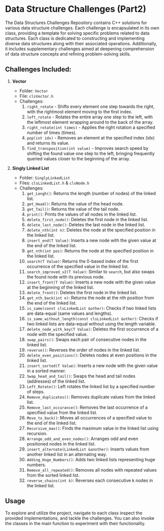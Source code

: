 # Data Structure Challenges (Part2)

The Data Structures Challenges Repository contains C++ solutions for various data structure challenges. Each challenge is encapsulated in its own class, providing a template for solving specific problems related to data structures. Each class is dedicated to constructing and implementing diverse data structures along with their associated operations. Additionally, it includes supplementary challenges aimed at deepening comprehension of data structure concepts and refining problem-solving skills.

## Challenges Included:

1. **Vector**
    - Folder: `Vector`
    - File: `clsVector.h`
    - Challenges:
         1. `right_rotate` - Shifts every element one step towards the right, with the rightmost element moving to the first index.
         1. `left_rotate` - Rotates the entire array one step to the left, with the leftmost element wrapping around to the back of the array.
         1. `right_rotate(int times)` - Applies the right rotation a specified number of times (times).
         1. `pop(int idx)` - Removes an element at the specified index (idx) and returns its value.
         1. `find_transposition(int value)` - Improves search speed by shifting the found value one step to the left, bringing frequently queried values closer to the beginning of the array.

1. **Singly Linked List**
    - Folder: `SinglyLinkedList`
    - Files: `clsLinkedList.h` & `clsNode.h`
    - Challenges:
         1. `get_Lengh()`: Returns the length (number of nodes) of the linked list.
         2. `get_Head()`: Returns the value of the head node.
         3. `get_Tail()`: Returns the value of the tail node.
         4. `print()`: Prints the values of all nodes in the linked list.
         5. `delete_first_node()`: Deletes the first node in the linked list.
         6. `delete_last_node()`: Deletes the last node in the linked list.
         7. `delete_nth(int n)`: Deletes the node at the specified position in the linked list.
         8. `insert_end(T Value)`: Inserts a new node with the given value at the end of the linked list.
         9. `get_nth(int pos)`: Returns the node at the specified position in the linked list.
         10. `search(T Value)`: Returns the 0-based index of the first occurrence of the specified value in the linked list.
         11. `search_improved_v2(T Value)`: Similar to `search`, but also swaps the found node with its previous node.
         12. `insert_front(T Value)`: Inserts a new node with the given value at the beginning of the linked list.
         13. `delete_front()`: Deletes the first node in the linked list.
         14. `get_nth_back(int n)`: Returns the node at the nth position from the end of the linked list.
         15. `is_same(const clsLinkedList &other)`: Checks if two linked lists are data-equal (same values and lengths).
         16. `is_same_without_length(const clsLinkedList &other)`: Checks if two linked lists are data-equal without using the length variable.
         17. `delete_node_with_key(T Value)`: Deletes the first occurrence of a node with the specified value.
         18. `swap_pairs()`: Swaps each pair of consecutive nodes in the linked list.
         19. `reverse()`: Reverses the order of nodes in the linked list.
         20. `delete_even_positions()`: Deletes nodes at even positions in the linked list.
         21. `insert_sorted(T Value)`: Inserts a new node with the given value in a sorted manner.
         22. `Swap_head_and_tail()`: Swaps the head and tail nodes (addresses) of the linked list.
         23. `Left_Rotate()`: Left rotates the linked list by a specified number of steps.
         24. `Remove_duplicates()`: Removes duplicate values from the linked list.
         25. `Remove_last_occurance()`: Removes the last occurrence of a specified value from the linked list.
         26. `Move_to_back()`: Moves all occurrences of a specified value to the end of the linked list.
         27. `Recursive_max()`: Finds the maximum value in the linked list using recursion.
         28. `Arrange_odd_and_even_nodes()`: Arranges odd and even positioned nodes in the linked list.
         29. `insert_alternate(LinkedList &another)`: Inserts values from another linked list in an alternating way.
         30. `Adding_Huge_Numbers()`: Adds two linked lists representing huge numbers.
         31. `Remove_all_repeated()`: Removes all nodes with repeated values from the sorted linked list.
         32. `reverse_chains(int k)`: Reverses each consecutive k nodes in the linked list.


## Usage

To explore and utilize the project, navigate to each class inspect the provided implementations, and tackle the challenges. You can also invoke the classes in the main function to experiment with their functionality.

